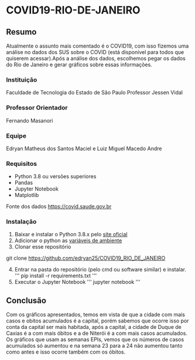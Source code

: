 # COVID19-RIO-DE-JANEIRO
## Resumo
Atualmente o assunto mais comentado é o COVID19, com isso fizemos uma análise no dados dos SUS 
sobre o COVID (está disponível para todos que quiserem acessar).Após a análise dos dados, escolhemos pegar os
dados do Rio de Janeiro e gerar gráficos sobre essas informações.   

### Instituição
Faculdade de Tecnologia do Estado de São Paulo Professor Jessen Vidal

### Professor Orientador
Fernando Masanori

### Equipe
Edryan Matheus dos Santos Maciel e Luiz Miguel Macedo Andre

### Requisitos
- Python 3.8 ou versões superiores
- Pandas
- Jupyter Notebook
- Matplotlib

Fonte dos dados
https://covid.saude.gov.br

### Instalação
1. Baixar e instalar o Python 3.8.x pelo [site oficial](https://www.python.org/downloads/)
2. Adicionar o python as [variáveis de ambiente](https://datatofish.com/add-python-to-windows-path/)
3. Clonar esse repositório 

git clone https://github.com/edryan25/COVID19_RIO_DE_JANEIRO

4. Entrar na pasta do repositório (pelo cmd ou software similar) e instalar.
'''
pip install -r requirements.txt
'''
5. Executar o Jupyter Notebook
'''
jupyter notebook
'''
## Conclusão
Com os gráficos apresentados, temos em vista de que a cidade com mais casos e obitos acumulados é a capital, 
porém sabemos que ocorre isso por conta da capital ser mais habitada, após a capital, a cidade de Duque de Caxias
é a com mais óbitos e a de Niterói é a com mais casos acumulados. Os gráficos que usam as semanas EPIs, vemos que
os números de casos acumulados só aumentou e na semana 23 para a 24 não aumentou tanto como antes e isso ocorre também com os óbitos.
